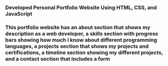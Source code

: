 ### Developed Personal Portfolio Website Using HTML, CSS, and JavaScript ###
### This portfolio website has an about section that shows my description as a web developer, a skills section with progress bars showing how much I know about different programming languages, a projects section that shows my projects and certifications, a timeline section showing my different projects, and a contact section that includes a form ###
